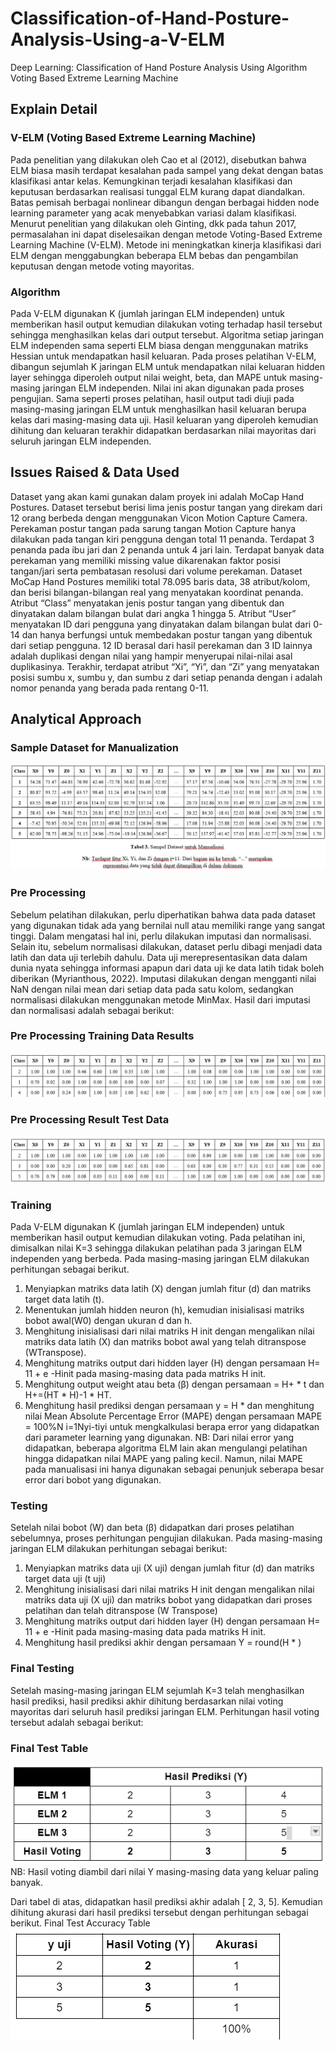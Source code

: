 # Classification-of-Hand-Posture-Analysis-Using-a-V-ELM
Deep Learning: Classification of Hand Posture Analysis Using Algorithm Voting Based Extreme Learning Machine

## Explain Detail

### V-ELM (Voting Based Extreme Learning Machine)
Pada penelitian yang dilakukan oleh Cao et al (2012), disebutkan bahwa ELM biasa masih terdapat kesalahan pada sampel yang dekat dengan batas klasifikasi antar kelas. Kemungkinan terjadi kesalahan klasifikasi dan keputusan berdasarkan realisasi tunggal ELM kurang dapat diandalkan. Batas pemisah berbagai nonlinear dibangun dengan berbagai hidden node learning parameter yang acak menyebabkan variasi dalam klasifikasi. Menurut penelitian yang dilakukan oleh Ginting, dkk pada tahun 2017, permasalahan ini dapat diselesaikan dengan metode Voting-Based Extreme Learning Machine (V-ELM). Metode ini meningkatkan kinerja klasifikasi dari ELM dengan menggabungkan beberapa ELM bebas dan pengambilan keputusan dengan metode voting mayoritas.

### Algorithm
Pada V-ELM digunakan K (jumlah jaringan ELM independen) untuk memberikan hasil output kemudian dilakukan voting terhadap hasil tersebut sehingga menghasilkan kelas dari output tersebut. Algoritma setiap jaringan ELM independen sama seperti ELM biasa dengan menggunakan matriks Hessian untuk mendapatkan hasil keluaran. Pada proses pelatihan V-ELM, dibangun sejumlah K jaringan ELM untuk mendapatkan nilai keluaran hidden layer sehingga diperoleh output nilai weight, beta, dan MAPE untuk masing-masing jaringan ELM independen. Nilai ini akan digunakan pada proses pengujian. Sama seperti proses pelatihan, hasil output tadi diuji pada masing-masing jaringan ELM untuk menghasilkan hasil keluaran berupa kelas dari masing-masing data uji. Hasil keluaran yang diperoleh kemudian dihitung dan keluaran terakhir didapatkan berdasarkan nilai mayoritas dari seluruh jaringan ELM independen.

## Issues Raised & Data Used
Dataset yang akan kami gunakan dalam proyek ini adalah MoCap Hand Postures. Dataset tersebut berisi lima jenis postur tangan yang direkam dari 12 orang berbeda dengan menggunakan Vicon Motion Capture Camera. Perekaman postur tangan pada sarung tangan Motion Capture hanya dilakukan pada tangan kiri pengguna dengan total 11 penanda. Terdapat 3 penanda pada ibu jari dan 2 penanda untuk 4 jari lain. Terdapat banyak data perekaman yang memiliki missing value dikarenakan faktor posisi tangan/jari serta pembatasan resolusi dari volume perekaman. 
Dataset MoCap Hand Postures memiliki total 78.095 baris data, 38 atribut/kolom, dan berisi bilangan-bilangan real yang menyatakan koordinat penanda. Atribut “Class” menyatakan jenis postur tangan yang dibentuk dan dinyatakan dalam bilangan bulat dari angka 1 hingga 5. Atribut “User” menyatakan ID dari pengguna yang dinyatakan dalam bilangan bulat dari 0-14 dan hanya berfungsi untuk membedakan postur tangan yang dibentuk dari setiap pengguna. 12 ID berasal dari hasil perekaman dan 3 ID lainnya adalah duplikasi dengan nilai yang hampir menyerupai nilai-nilai asal duplikasinya. Terakhir, terdapat atribut “Xi”, “Yi”, dan “Zi” yang menyatakan posisi sumbu x, sumbu y, dan sumbu z dari setiap penanda dengan i adalah nomor penanda yang berada pada rentang 0-11.

## Analytical Approach
### Sample Dataset for Manualization
![](https://github.com/Chafithafid30/Classification-of-Hand-Posture-Analysis-Using-a-V-ELM/blob/master/Pendekatan%20Analitik.png)

### Pre Processing
Sebelum pelatihan dilakukan, perlu diperhatikan bahwa data pada dataset yang digunakan tidak ada yang bernilai null atau memiliki range yang sangat tinggi. Dalam mengatasi hal ini, perlu dilakukan imputasi dan normalisasi. Selain itu, sebelum normalisasi dilakukan, dataset perlu dibagi menjadi data latih dan data uji terlebih dahulu. Data uji merepresentasikan data dalam dunia nyata sehingga informasi apapun dari data uji ke data latih tidak boleh diberikan (Myrianthous, 2022). 
Imputasi dilakukan dengan mengganti nilai NaN dengan nilai mean dari setiap data pada satu kolom, sedangkan normalisasi dilakukan menggunakan metode MinMax. Hasil dari imputasi dan normalisasi adalah sebagai berikut:

### Pre Processing Training Data Results
![](https://github.com/Chafithafid30/Classification-of-Hand-Posture-Analysis-Using-a-V-ELM/blob/master/Data%20Latih%20Hasil%20PreProses.png)

### Pre Processing Result Test Data
![](https://github.com/Chafithafid30/Classification-of-Hand-Posture-Analysis-Using-a-V-ELM/blob/master/Data%20Uji%20Hasil%20PreProses.png)

### Training
Pada V-ELM digunakan K (jumlah jaringan ELM independen) untuk memberikan hasil output kemudian dilakukan voting. Pada pelatihan ini, dimisalkan nilai K=3 sehingga dilakukan pelatihan pada 3 jaringan ELM independen yang berbeda. Pada masing-masing jaringan ELM dilakukan perhitungan sebagai berikut.

1. Menyiapkan matriks data latih (X) dengan jumlah fitur (d)  dan matriks target data latih (t).
2. Menentukan jumlah hidden neuron (h), kemudian inisialisasi matriks bobot awal(W0) dengan ukuran d dan h.
3. Menghitung inisialisasi dari nilai matriks H init dengan mengalikan nilai matriks data latih (X) dan matriks bobot awal yang telah ditranspose (WTranspose).
4. Menghitung matriks output dari hidden layer (H) dengan persamaan H= 11 + e -Hinit  pada masing-masing data pada matriks H init.
5. Menghitung output weight atau beta (β) dengan persamaan  = H+ * t  dan  H+=(HT * H)-1 * HT.
6. Menghitung hasil prediksi dengan persamaan y = H *  dan menghitung nilai Mean Absolute Percentage Error (MAPE) dengan persamaan MAPE  = 100%N i=1Nyi-tiyi untuk mengkalkulasi berapa error yang didapatkan dari parameter learning yang digunakan.
NB: Dari nilai error yang didapatkan, beberapa algoritma ELM lain akan mengulangi pelatihan hingga didapatkan nilai MAPE yang paling kecil. Namun, nilai MAPE pada manualisasi ini hanya digunakan sebagai penunjuk seberapa besar error dari bobot yang digunakan.

### Testing
Setelah nilai bobot (W) dan beta (β) didapatkan dari proses pelatihan sebelumnya, proses perhitungan pengujian dilakukan. Pada masing-masing jaringan ELM dilakukan perhitungan sebagai berikut:

1. Menyiapkan matriks data uji (X uji) dengan jumlah fitur (d)  dan matriks target data uji (t uji)
2. Menghitung inisialisasi dari nilai matriks H init dengan mengalikan nilai matriks data uji (X uji) dan matriks bobot yang didapatkan dari proses pelatihan dan telah ditranspose (W Transpose)
3. Menghitung matriks output dari hidden layer (H) dengan persamaan H= 11 + e -Hinit  pada masing-masing data pada matriks H init.
4. Menghitung hasil prediksi akhir dengan persamaan Y =  round(H * )

### Final Testing
Setelah masing-masing jaringan ELM sejumlah K=3 telah menghasilkan hasil prediksi, hasil prediksi akhir dihitung berdasarkan nilai voting mayoritas dari seluruh hasil prediksi jaringan ELM. Perhitungan hasil voting tersebut adalah sebagai berikut:

### Final Test Table
![](https://github.com/Chafithafid30/Classification-of-Hand-Posture-Analysis-Using-a-V-ELM/blob/master/Tabel%20Pengujian%20Akhir.png)
NB: Hasil voting diambil dari nilai Y masing-masing data yang keluar paling banyak.

Dari tabel di atas, didapatkan hasil prediksi akhir adalah [ 2, 3, 5]. Kemudian dihitung akurasi dari hasil prediksi tersebut dengan perhitungan sebagai berikut.
Final Test Accuracy Table
![](https://github.com/Chafithafid30/Classification-of-Hand-Posture-Analysis-Using-a-V-ELM/blob/master/Tabel%20Akurasi%20Pengujian%20Akhir.png)

